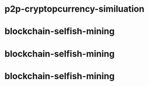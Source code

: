 # p2p-cryptopcurrency-similuation
# blockchain-selfish-mining
# blockchain-selfish-mining
# blockchain-selfish-mining
